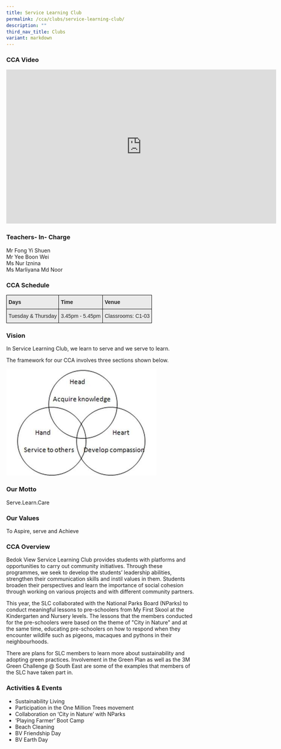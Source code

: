 ```yaml
---
title: Service Learning Club
permalink: /cca/clubs/service-learning-club/
description: ""
third_nav_title: Clubs
variant: markdown
---
```

### CCA Video

<iframe width="719" height="410" src="https://www.youtube.com/embed/7bKWeHKzgmU" title="C1.SLC" frameborder="0" allow="accelerometer; autoplay; clipboard-write; encrypted-media; gyroscope; picture-in-picture; web-share" allowfullscreen=""></iframe>

### Teachers- In- Charge

Mr Fong Yi Shuen <br>
Mr Yee Boon Wei <br>
Ms&nbsp;Nur Iznina<br>
Ms&nbsp;Marliyana Md Noor 


### CCA Schedule

<style type="text/css">
.tg  {border-collapse:collapse;border-spacing:0;}
.tg td{border-color:black;border-style:solid;border-width:1px;font-family:Arial, sans-serif;font-size:14px;
  overflow:hidden;padding:10px 5px;word-break:normal;}
.tg th{border-color:black;border-style:solid;border-width:1px;font-family:Arial, sans-serif;font-size:14px;
  font-weight:normal;overflow:hidden;padding:10px 5px;word-break:normal;}
.tg .tg-y7qa{background-color:#EAEAEA;color:#222;text-align:left;vertical-align:top}
.tg .tg-rj1p{background-color:#EAEAEA;color:#222;font-weight:bold;text-align:left;vertical-align:top}
</style>
<table class="tg">
<thead>
  <tr>
    <th class="tg-rj1p">Days</th>
    <th class="tg-rj1p">Time</th>
    <th class="tg-rj1p">Venue</th>
  </tr>
</thead>
<tbody>
  <tr>
    <td class="tg-y7qa">Tuesday &amp; Thursday</td>
    <td class="tg-y7qa">3.45pm - 5.45pm</td>
    <td class="tg-y7qa">Classrooms:&nbsp;C1-03</td>
  </tr>
</tbody>
</table>

### Vision

In Service Learning Club, we learn to serve and we serve to learn. 

The framework for our CCA involves three sections shown below.

![Service Learning Club Vision](/images/Service%20Learning.jpg)


### Our Motto

Serve.Learn.Care


### Our Values

To Aspire, serve and Achieve


### CCA Overview

Bedok View Service Learning Club provides students with platforms and opportunities to carry out community initiatives. Through these programmes, we seek to develop the students’ leadership abilities, strengthen their communication skills and instil values in them. Students broaden their perspectives and learn the importance of social cohesion through working on various projects and with different community partners.

This year, the SLC collaborated with the National Parks Board (NParks) to conduct meaningful lessons to pre-schoolers from My First Skool at the Kindergarten and Nursery levels. The lessons that the members conducted for the pre-schoolers were based on the theme of "City in Nature" and at the same time, educating pre-schoolers on how to respond when they encounter wildlife such as pigeons, macaques and pythons in their neighbourhoods.&nbsp;

There are plans for SLC members to learn more about sustainability and adopting green practices. Involvement in the Green Plan as well as the 3M Green Challenge @ South East are some of the examples that members of the SLC have taken part in.


### Activities &amp; Events

*   Sustainability Living  
*   Participation in the One Million Trees movement
*   Collaboration on ‘City in Nature’ with NParks
*   ‘Playing Farmer’ Boot Camp
*   Beach Cleaning
*   BV Friendship Day
*   BV Earth Day